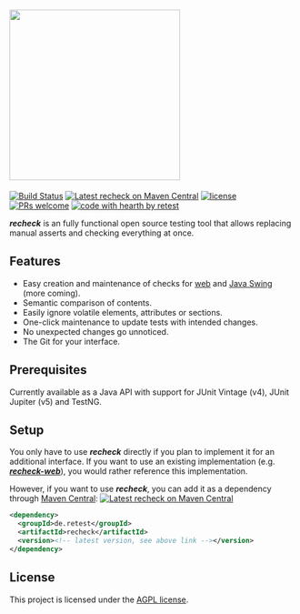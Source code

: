 # <a href="https://retest.dev"><img src="https://assets.retest.org/retest/ci/logos/recheck-screen.svg" width="300"/></a>

[![Build Status](https://travis-ci.com/retest/recheck.svg?branch=master)](https://travis-ci.com/retest/recheck)
[![Latest recheck on Maven Central](https://maven-badges.herokuapp.com/maven-central/de.retest/recheck/badge.svg?style=flat)](https://mvnrepository.com/artifact/de.retest/recheck)
[![license](https://img.shields.io/badge/license-AGPL-brightgreen.svg)](https://github.com/retest/recheck/blob/master/LICENSE)
[![PRs welcome](https://img.shields.io/badge/PRs-welcome-ff69b4.svg)](https://github.com/retest/recheck/issues?q=is%3Aissue+is%3Aopen+label%3A%22help+wanted%22)
[![code with hearth by retest](https://img.shields.io/badge/%3C%2F%3E%20with%20%E2%99%A5%20by-retest-C1D82F.svg)](https://retest.de/)

***recheck*** is an fully functional open source testing tool that allows replacing manual asserts and checking everything at once.

## Features

* Easy creation and maintenance of checks for [web](https://github.com/retest/recheck-web/) and [Java Swing](http://retest.org/) (more coming).
* Semantic comparison of contents.
* Easily ignore volatile elements, attributes or sections.
* One-click maintenance to update tests with intended changes.
* No unexpected changes go unnoticed.
* The Git for your interface.

## Prerequisites

Currently available as a Java API with support for JUnit Vintage (v4), JUnit Jupiter (v5) and TestNG.

## Setup

You only have to use ***recheck*** directly if you plan to implement it for an additional interface. If you want to use an existing implementation (e.g. [***recheck-web***](https://github.com/retest/recheck-web/)), you would rather reference this implementation.

However, if you want to use ***recheck***, you can add it as a dependency through [Maven Central](https://search.maven.org/search?q=g:de.retest%20a:recheck): [![Latest recheck on Maven Central](https://maven-badges.herokuapp.com/maven-central/de.retest/recheck/badge.svg?style=flat)](https://mvnrepository.com/artifact/de.retest/recheck)

```xml
<dependency>
  <groupId>de.retest</groupId>
  <artifactId>recheck</artifactId>
  <version><!-- latest version, see above link --></version>
</dependency>
```

## License

This project is licensed under the [AGPL license](LICENSE).
